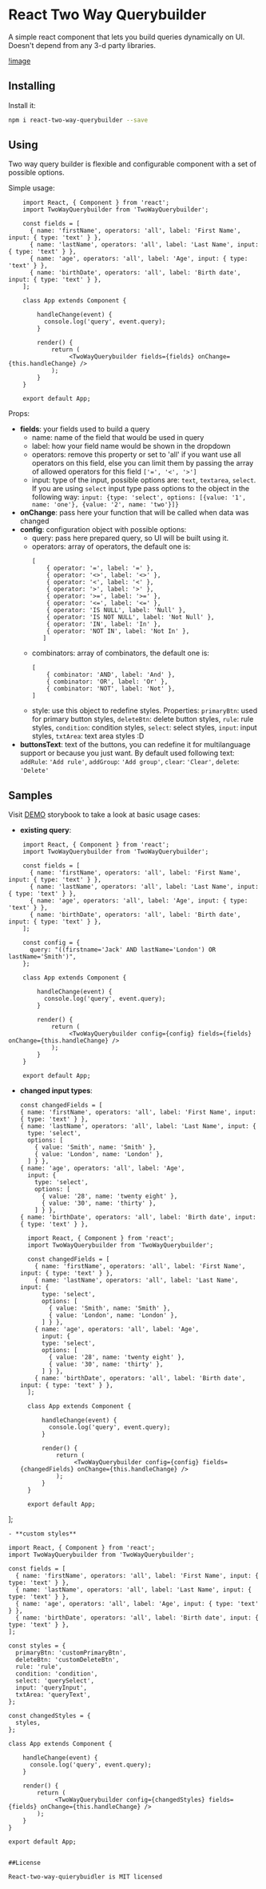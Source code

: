 # React Two Way Querybuilder

A simple react component that lets you build queries dynamically on UI. Doesn't depend from any 3-d party libraries.

[!image](blob/builder.jpg)

## Installing

Install it:

```bash
npm i react-two-way-querybuilder --save
```

## Using

Two way query builder is flexible and configurable component with a set of possible options.

Simple usage:

```
    import React, { Component } from 'react';
    import TwoWayQuerybuilder from 'TwoWayQuerybuilder';

    const fields = [
      { name: 'firstName', operators: 'all', label: 'First Name', input: { type: 'text' } },
      { name: 'lastName', operators: 'all', label: 'Last Name', input: { type: 'text' } },
      { name: 'age', operators: 'all', label: 'Age', input: { type: 'text' } },
      { name: 'birthDate', operators: 'all', label: 'Birth date', input: { type: 'text' } },
    ];

    class App extends Component {

        handleChange(event) {
          console.log('query', event.query);
        }

        render() {
            return (
                 <TwoWayQuerybuilder fields={fields} onChange={this.handleChange} />
            );
        }
    }

    export default App;
```

Props:

- **fields**: your fields used to build a query
  * name: name of the field that would be used in query
  * label: how your field name would be shown in the dropdown
  * operators: remove this property or set to 'all' if you want use all operators on this field, else you can limit them by passing the array of allowed operators for this field `['=', '<', '>']`
  * input: type of the input, possible options are: `text`, `textarea`, `select`. If you are using `select` input type pass options to the object in the following way:
    `input: {type: 'select', options: [{value: '1', name: 'one'}, {value: '2', name: 'two'}]}`
- **onChange**: pass here your function that will be called when data was changed
- **config**: configuration object with possible options:
  * query: pass here prepared query, so UI will be built using it.
  * operators: array of operators, the default one is: 
    ```
    [
        { operator: '=', label: '=' },
        { operator: '<>', label: '<>' },
        { operator: '<', label: '<' },
        { operator: '>', label: '>' },
        { operator: '>=', label: '>=' },
        { operator: '<=', label: '<=' },
        { operator: 'IS NULL', label: 'Null' },
        { operator: 'IS NOT NULL', label: 'Not Null' },
        { operator: 'IN', label: 'In' },
        { operator: 'NOT IN', label: 'Not In' },
       ]
    ```
  * combinators: array of combinators, the default one is: 
    ```
    [
        { combinator: 'AND', label: 'And' },
        { combinator: 'OR', label: 'Or' },
        { combinator: 'NOT', label: 'Not' },
    ]
    ```
  * style: use this object to redefine styles. Properties:
    `primaryBtn`: used for primary button styles,
    `deleteBtn`: delete button styles,
    `rule`: rule styles,
    `condition`: condition styles,
    `select`: select styles,
    `input`: input styles,
    `txtArea`: text area styles :D
- **buttonsText**: text of the buttons, you can redefine it for multilanguage support or because you just want. By default used following text:
`addRule`: `'Add rule'`,
`addGroup`: `'Add group'`,
`clear`: `'Clear'`,
`delete`: `'Delete'`

## Samples

Visit [DEMO]() storybook to take a look at basic usage cases: 

- **existing query**: 
```
    import React, { Component } from 'react';
    import TwoWayQuerybuilder from 'TwoWayQuerybuilder';

    const fields = [
      { name: 'firstName', operators: 'all', label: 'First Name', input: { type: 'text' } },
      { name: 'lastName', operators: 'all', label: 'Last Name', input: { type: 'text' } },
      { name: 'age', operators: 'all', label: 'Age', input: { type: 'text' } },
      { name: 'birthDate', operators: 'all', label: 'Birth date', input: { type: 'text' } },
    ];

    const config = {
      query: "((firstname='Jack' AND lastName='London') OR lastName='Smith')",
    };

    class App extends Component {

        handleChange(event) {
          console.log('query', event.query);
        }

        render() {
            return (
                 <TwoWayQuerybuilder config={config} fields={fields} onChange={this.handleChange} />
            );
        }
    }

    export default App;
```
- **changed input types**:
  ```
  const changedFields = [
  { name: 'firstName', operators: 'all', label: 'First Name', input: { type: 'text' } },
  { name: 'lastName', operators: 'all', label: 'Last Name', input: {
    type: 'select',
    options: [
      { value: 'Smith', name: 'Smith' },
      { value: 'London', name: 'London' },
    ] } },
  { name: 'age', operators: 'all', label: 'Age',
    input: {
      type: 'select',
      options: [
        { value: '28', name: 'twenty eight' },
        { value: '30', name: 'thirty' },
      ] } },
  { name: 'birthDate', operators: 'all', label: 'Birth date', input: { type: 'text' } },

    import React, { Component } from 'react';
    import TwoWayQuerybuilder from 'TwoWayQuerybuilder';

    const changedFields = [
      { name: 'firstName', operators: 'all', label: 'First Name', input: { type: 'text' } },
      { name: 'lastName', operators: 'all', label: 'Last Name', input: {
        type: 'select',
        options: [
          { value: 'Smith', name: 'Smith' },
          { value: 'London', name: 'London' },
        ] } },
      { name: 'age', operators: 'all', label: 'Age',
        input: {
        type: 'select',
        options: [
          { value: '28', name: 'twenty eight' },
          { value: '30', name: 'thirty' },
        ] } },
      { name: 'birthDate', operators: 'all', label: 'Birth date', input: { type: 'text' } },
    ];

    class App extends Component {

        handleChange(event) {
          console.log('query', event.query);
        }

        render() {
            return (
                 <TwoWayQuerybuilder config={config} fields={changedFields} onChange={this.handleChange} />
            );
        }
    }

    export default App;
];
```
- **custom styles**
```
    import React, { Component } from 'react';
    import TwoWayQuerybuilder from 'TwoWayQuerybuilder';

    const fields = [
      { name: 'firstName', operators: 'all', label: 'First Name', input: { type: 'text' } },
      { name: 'lastName', operators: 'all', label: 'Last Name', input: { type: 'text' } },
      { name: 'age', operators: 'all', label: 'Age', input: { type: 'text' } },
      { name: 'birthDate', operators: 'all', label: 'Birth date', input: { type: 'text' } },
    ];

    const styles = {
      primaryBtn: 'customPrimaryBtn',
      deleteBtn: 'customDeleteBtn',
      rule: 'rule',
      condition: 'condition',
      select: 'querySelect',
      input: 'queryInput',
      txtArea: 'queryText',
    };

    const changedStyles = {
      styles,
    };

    class App extends Component {

        handleChange(event) {
          console.log('query', event.query);
        }

        render() {
            return (
                 <TwoWayQuerybuilder config={changedStyles} fields={fields} onChange={this.handleChange} />
            );
        }
    }

    export default App;
```

##License

React-two-way-quierybuidler is MIT licensed
